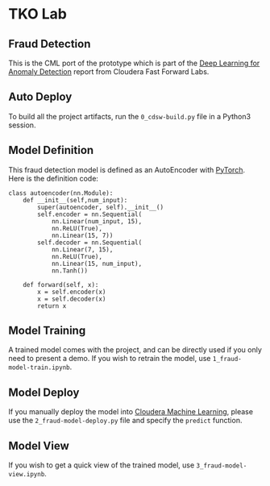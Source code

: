 # TKO Lab

## Fraud Detection

This is the CML port of the prototype which is part of the [Deep Learning for Anomaly Detection](https://ff12.fastforwardlabs.com/) report from Cloudera Fast Forward Labs.

## Auto Deploy

To build all the project artifacts, run the `0_cdsw-build.py` file in a Python3 session.

## Model Definition

This fraud detection model is defined as an AutoEncoder with [PyTorch](https://pytorch.org/). Here is the definition code:

```
class autoencoder(nn.Module):
    def __init__(self,num_input):
        super(autoencoder, self).__init__()
        self.encoder = nn.Sequential(
            nn.Linear(num_input, 15),
            nn.ReLU(True),
            nn.Linear(15, 7))
        self.decoder = nn.Sequential(
            nn.Linear(7, 15),
            nn.ReLU(True),
            nn.Linear(15, num_input),
            nn.Tanh())

    def forward(self, x):
        x = self.encoder(x)
        x = self.decoder(x)
        return x
```

## Model Training

A trained model comes with the project, and can be directly used if you only need to present a demo. If you wish to retrain the model, use `1_fraud-model-train.ipynb`.

## Model Deploy

If you manually deploy the model into [Cloudera Machine Learning](https://www.cloudera.com/products/machine-learning.html), please use the `2_fraud-model-deploy.py` file and specify the `predict` function.

## Model View

If you wish to get a quick view of the trained model, use `3_fraud-model-view.ipynb`.
